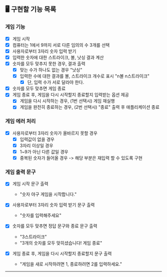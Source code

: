 
## 🖥️ 구현할 기능 목록

### 게임 기능
- [x] 게임 시작
- [x] 컴퓨터는 1에서 9까지 서로 다른 임의의 수 3개를 선택
- [x] 사용자로부터 3자리 숫자 입력 받기
- [x] 입력한 숫자에 대한 스트라이크, 볼, 낫싱 결과 계산
- [x] 숫자를 모두 맞추지 못한 경우, 결과 출력
    - [x] 맞는 수가 하나도 없는 경우 "낫싱"
    - [x] 입력한 수에 대한 결과를 볼, 스트라이크 개수로 표시 "n볼 n스트라이크"
        - [x] 단, 입력 수가 서로 달라야 한다.
- [x] 숫자를 모두 맞추면 게임 종료
- [x] 게임 종료 후, 게임을 다시 시작할지 종료할지 입력받는 옵션 제공
    - [x] 게임을 다시 시작하는 경우, (1번 선택시) 게임 재실행
    - [x] 게임을 완전히 종료하는 경우, (2번 선택시) "종료" 출력 후 애플리케이션 종료

### 게임 에러 처리
- [x] 사용자로부터 3자리 숫자가 올바르지 못할 경우
    - [x] 입력값이 없을 경우
    - [x] 3자리 이상일 경우
    - [x] 1~9가 아닌 다른 값일 경우
    - [x] 중복된 숫자가 들어올 경우 -> 해당 부분은 재입력 할 수 있도록 구현

### 게임 출력 문구
- [x] 게임 시작 문구 출력
    - "숫자 야구 게임을 시작합니다."

- [x] 사용자로부터 3자리 숫자 입력 받기 문구 출력
    - "숫자를 입력해주세요"

- [x] 숫자를 모두 맞추면 정답 문구와 종료 문구 출력
    - "3스트라이크"
    - "3개의 숫자를 모두 맞히셨습니다! 게임 종료"

- [x] 게임 종료 후, 게임을 다시 시작할지 종료할지 문구 출력
    - "게임을 새로 시작하려면 1, 종료하려면 2를 입력하세요."
---
